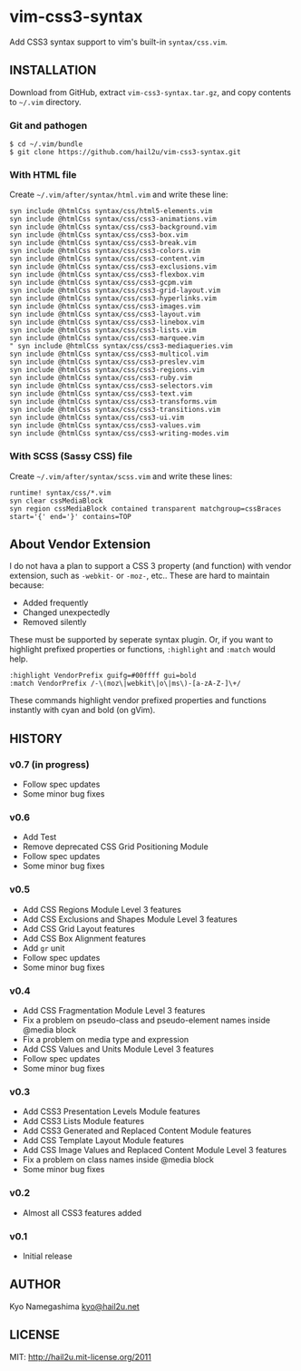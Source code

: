 vim-css3-syntax
===============

Add CSS3 syntax support to vim's built-in `syntax/css.vim`.


INSTALLATION
------------

Download from GitHub, extract `vim-css3-syntax.tar.gz`, and copy contents to `~/.vim` directory.


### Git and pathogen

    $ cd ~/.vim/bundle
    $ git clone https://github.com/hail2u/vim-css3-syntax.git


### With HTML file

Create `~/.vim/after/syntax/html.vim` and write these line:

    syn include @htmlCss syntax/css/html5-elements.vim
    syn include @htmlCss syntax/css/css3-animations.vim
    syn include @htmlCss syntax/css/css3-background.vim
    syn include @htmlCss syntax/css/css3-box.vim
    syn include @htmlCss syntax/css/css3-break.vim
    syn include @htmlCss syntax/css/css3-colors.vim
    syn include @htmlCss syntax/css/css3-content.vim
    syn include @htmlCss syntax/css/css3-exclusions.vim
    syn include @htmlCss syntax/css/css3-flexbox.vim
    syn include @htmlCss syntax/css/css3-gcpm.vim
    syn include @htmlCss syntax/css/css3-grid-layout.vim
    syn include @htmlCss syntax/css/css3-hyperlinks.vim
    syn include @htmlCss syntax/css/css3-images.vim
    syn include @htmlCss syntax/css/css3-layout.vim
    syn include @htmlCss syntax/css/css3-linebox.vim
    syn include @htmlCss syntax/css/css3-lists.vim
    syn include @htmlCss syntax/css/css3-marquee.vim
    " syn include @htmlCss syntax/css/css3-mediaqueries.vim
    syn include @htmlCss syntax/css/css3-multicol.vim
    syn include @htmlCss syntax/css/css3-preslev.vim
    syn include @htmlCss syntax/css/css3-regions.vim
    syn include @htmlCss syntax/css/css3-ruby.vim
    syn include @htmlCss syntax/css/css3-selectors.vim
    syn include @htmlCss syntax/css/css3-text.vim
    syn include @htmlCss syntax/css/css3-transforms.vim
    syn include @htmlCss syntax/css/css3-transitions.vim
    syn include @htmlCss syntax/css/css3-ui.vim
    syn include @htmlCss syntax/css/css3-values.vim
    syn include @htmlCss syntax/css/css3-writing-modes.vim


### With SCSS (Sassy CSS) file

Create `~/.vim/after/syntax/scss.vim` and write these lines:

    runtime! syntax/css/*.vim
    syn clear cssMediaBlock
    syn region cssMediaBlock contained transparent matchgroup=cssBraces start='{' end='}' contains=TOP


About Vendor Extension
----------------------

I do not hava a plan to support a CSS 3 property (and function) with vendor extension, such as `-webkit-` or `-moz-`, etc.. These are hard to maintain because:

  * Added frequently
  * Changed unexpectedly
  * Removed silently

These must be supported by seperate syntax plugin. Or, if you want to highlight prefixed properties or functions, `:highlight` and `:match` would help.

    :highlight VendorPrefix guifg=#00ffff gui=bold
    :match VendorPrefix /-\(moz\|webkit\|o\|ms\)-[a-zA-Z-]\+/

These commands highlight vendor prefixed properties and functions instantly with cyan and bold (on gVim).


HISTORY
-------

### v0.7 (in progress)

  * Follow spec updates
  * Some minor bug fixes


### v0.6

  * Add Test
  * Remove deprecated CSS Grid Positioning Module
  * Follow spec updates
  * Some minor bug fixes


### v0.5

  * Add CSS Regions Module Level 3 features
  * Add CSS Exclusions and Shapes Module Level 3 features
  * Add CSS Grid Layout features
  * Add CSS Box Alignment features
  * Add `gr` unit
  * Follow spec updates
  * Some minor bug fixes


### v0.4

  * Add CSS Fragmentation Module Level 3 features
  * Fix a problem on pseudo-class and pseudo-element names inside @media block
  * Fix a problem on media type and expression
  * Add CSS Values and Units Module Level 3 features
  * Follow spec updates
  * Some minor bug fixes


### v0.3

  * Add CSS3 Presentation Levels Module features
  * Add CSS3 Lists Module features
  * Add CSS3 Generated and Replaced Content Module features
  * Add CSS Template Layout Module features
  * Add CSS Image Values and Replaced Content Module Level 3 features
  * Fix a problem on class names inside @media block
  * Some minor bug fixes


### v0.2

  * Almost all CSS3 features added


### v0.1

  * Initial release


AUTHOR
------

Kyo Namegashima <kyo@hail2u.net>


LICENSE
-------

MIT: http://hail2u.mit-license.org/2011
